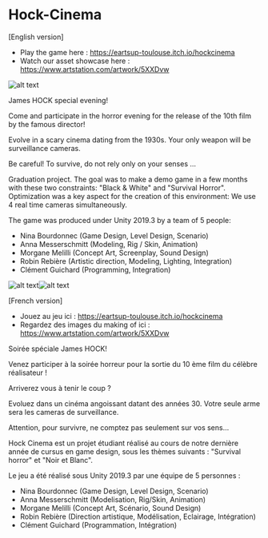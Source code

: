 # Hock-Cinema
[English version]



- Play the game here : https://eartsup-toulouse.itch.io/hockcinema
- Watch our asset showcase here : https://www.artstation.com/artwork/5XXDvw

![alt text](https://img.itch.zone/aW1nLzM0NDUxOTYuanBn/original/J6r7Fo.jpg)


James HOCK special evening!

Come and participate in the horror evening for the release of the 10th film by the famous director!

Evolve in a scary cinema dating from the 1930s. Your only weapon will be surveillance cameras.

Be careful! To survive, do not rely only on your senses ...



Graduation project. The goal was to make a demo game in a few months with these two constraints: "Black & White" and "Survival Horror".
Optimization was a key aspect for the creation of this environment: We use 4 real time cameras simultaneously.

The game was produced under Unity 2019.3 by a team of 5 people:

- Nina Bourdonnec (Game Design, Level Design, Scenario)
- Anna Messerschmitt (Modeling, Rig / Skin, Animation)
- Morgane Melilli (Concept Art, Screenplay, Sound Design)
- Robin Rebière (Artistic direction, Modeling, Lighting, Integration)
- Clément Guichard (Programming, Integration)


![alt text](https://youtu.be/ClpMEnLKTnU)![alt text](https://img.itch.zone/aW1hZ2UvNjQzNjI5LzM2ODkyODUucG5n/original/AxU8Ie.png)



[French version]


- Jouez au jeu ici : https://eartsup-toulouse.itch.io/hockcinema
- Regardez des images du making of ici : https://www.artstation.com/artwork/5XXDvw



Soirée spéciale James HOCK!

Venez participer à la soirée horreur pour la sortie du 10 ème film du célèbre réalisateur ! 

Arriverez vous à tenir le coup ?

Evoluez dans un cinéma angoissant datant des années 30. Votre seule arme sera les cameras de surveillance. 

Attention, pour survivre, ne comptez pas seulement sur vos sens...



Hock Cinema est un projet étudiant réalisé au cours de notre dernière année de cursus en game design, sous les thèmes suivants : "Survival horror" et "Noir et Blanc". 

Le jeu a été réalisé sous Unity 2019.3 par une équipe de 5 personnes :

- Nina Bourdonnec (Game Design, Level Design, Scenario)
- Anna Messerschmitt (Modelisation, Rig/Skin, Animation)
- Morgane Melilli (Concept Art, Scénario, Sound Design)
- Robin Rebière (Direction artistique, Modélisation, Eclairage, Intégration)
- Clément Guichard (Programmation, Intégration)
